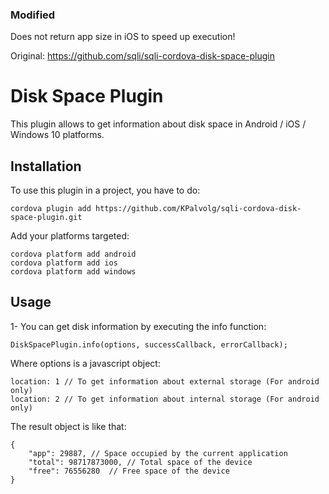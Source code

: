 ### Modified
Does not return app size in iOS to speed up execution!

Original: https://github.com/sqli/sqli-cordova-disk-space-plugin

# Disk Space Plugin
This plugin allows to get information about disk space in Android / iOS / Windows 10 platforms.

## Installation
To use this plugin in a project, you have to do:

	cordova plugin add https://github.com/KPalvolg/sqli-cordova-disk-space-plugin.git

Add your platforms targeted:

	cordova platform add android
	cordova platform add ios
	cordova platform add windows

## Usage

1- You can get disk information by executing the info function:

	DiskSpacePlugin.info(options, successCallback, errorCallback);

Where options is a javascript object:

	location: 1 // To get information about external storage (For android only)
	location: 2 // To get information about internal storage (For android only)

The result object is like that:

	{
		"app": 29887, // Space occupied by the current application
		"total": 98717873000, // Total space of the device
		"free": 76556280  // Free space of the device
	}
